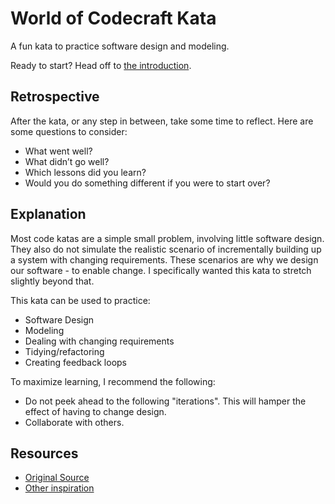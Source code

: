 # World of Codecraft Kata

A fun kata to practice software design and modeling.

Ready to start? Head off to [the introduction](intro.md).

## Retrospective 

After the kata, or any step in between, take some time to reflect. Here are some questions to consider:
- What went well?
- What didn’t go well?
- Which lessons did you learn?
- Would you do something different if you were to start over?

## Explanation

Most code katas are a simple small problem, involving little software design. 
They also do not simulate the realistic scenario of incrementally building up a system with changing requirements. 
These scenarios are why we design our software - to enable change. I
specifically wanted this kata to stretch slightly beyond that.

This kata can be used to practice:
- Software Design
- Modeling
- Dealing with changing requirements 
- Tidying/refactoring
- Creating feedback loops

To maximize learning, I recommend the following:
- Do not peek ahead to the following "iterations". This will hamper the effect of having to change design.
- Collaborate with others.

## Resources

- [Original Source](http://www.slideshare.net/DanielOjedaLoisel/rpg-combat-kata)
- [Other inspiration](https://github.com/ardalis/kata-catalog)